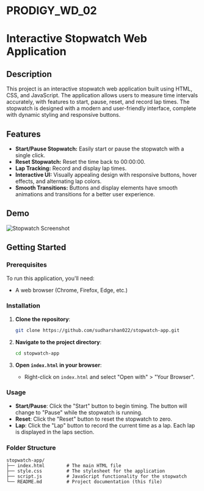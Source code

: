 # PRODIGY_WD_02
# Interactive Stopwatch Web Application

## Description

This project is an interactive stopwatch web application built using HTML, CSS, and JavaScript. The application allows users to measure time intervals accurately, with features to start, pause, reset, and record lap times. The stopwatch is designed with a modern and user-friendly interface, complete with dynamic styling and responsive buttons.

## Features

- **Start/Pause Stopwatch:** Easily start or pause the stopwatch with a single click.
- **Reset Stopwatch:** Reset the time back to 00:00:00.
- **Lap Tracking:** Record and display lap times.
- **Interactive UI:** Visually appealing design with responsive buttons, hover effects, and alternating lap colors.
- **Smooth Transitions:** Buttons and display elements have smooth animations and transitions for a better user experience.

## Demo

![Stopwatch Screenshot](screenshot.png)

## Getting Started

### Prerequisites

To run this application, you'll need:

- A web browser (Chrome, Firefox, Edge, etc.)

### Installation

1. **Clone the repository**:
    ```bash
    git clone https://github.com/sudharshan022/stopwatch-app.git
    ```
2. **Navigate to the project directory**:
    ```bash
    cd stopwatch-app
    ```

3. **Open `index.html` in your browser**:
    - Right-click on `index.html` and select "Open with" > "Your Browser".

### Usage

- **Start/Pause**: Click the "Start" button to begin timing. The button will change to "Pause" while the stopwatch is running.
- **Reset**: Click the "Reset" button to reset the stopwatch to zero.
- **Lap**: Click the "Lap" button to record the current time as a lap. Each lap is displayed in the laps section.

### Folder Structure

```plaintext
stopwatch-app/
├── index.html        # The main HTML file
├── style.css         # The stylesheet for the application
├── script.js         # JavaScript functionality for the stopwatch
└── README.md         # Project documentation (this file)
